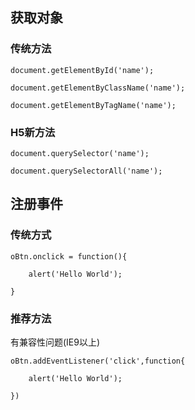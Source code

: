 ## 获取对象

### 传统方法
```
document.getElementById('name');

document.getElementByClassName('name');

document.getElementByTagName('name');
```
### H5新方法
```
document.querySelector('name');

document.querySelectorAll('name');
```
## 注册事件
### 传统方式
```
oBtn.onclick = function(){

    alert('Hello World');

}
```
### 推荐方法
有兼容性问题(IE9以上)

```
oBtn.addEventListener('click',function{

    alert('Hello World');

})
```